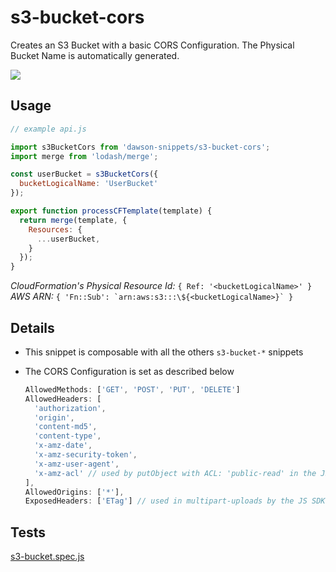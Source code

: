 
s3-bucket-cors
===

Creates an S3 Bucket with a basic CORS Configuration. The Physical Bucket Name is automatically generated.  

![](https://nodei.co/npm/dawson-snippets.png?mini=true)

## Usage

```js
// example api.js

import s3BucketCors from 'dawson-snippets/s3-bucket-cors';
import merge from 'lodash/merge';

const userBucket = s3BucketCors({
  bucketLogicalName: 'UserBucket'
});

export function processCFTemplate(template) {
  return merge(template, {
    Resources: {
      ...userBucket,
    }
  });
}
```

*CloudFormation's Physical Resource Id:* `{ Ref: '<bucketLogicalName>' }`  
*AWS ARN:* ```{ 'Fn::Sub': `arn:aws:s3:::\${<bucketLogicalName>}` }```


## Details

* This snippet is composable with all the others `s3-bucket-*` snippets
* The CORS Configuration is set as described below

    ```js
    AllowedMethods: ['GET', 'POST', 'PUT', 'DELETE']
    AllowedHeaders: [
      'authorization',
      'origin',
      'content-md5',
      'content-type',
      'x-amz-date',
      'x-amz-security-token',
      'x-amz-user-agent',
      'x-amz-acl' // used by putObject with ACL: 'public-read' in the JS SDK for the Browser
    ],
    AllowedOrigins: ['*'],
    ExposedHeaders: ['ETag'] // used in multipart-uploads by the JS SDK for the Browser
    ```


## Tests

[s3-bucket.spec.js](__tests__/s3-bucket.spec.js)
